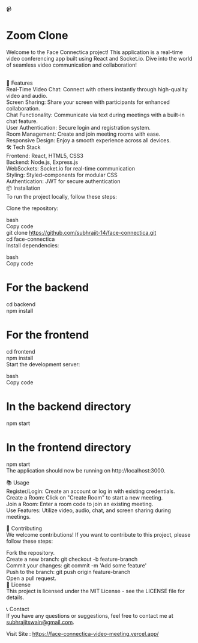 📹 <h1>Zoom Clone</h1>
Welcome to the Face Connectica project! This application is a real-time video conferencing app built using React and Socket.io. Dive into the world of seamless video communication and collaboration! <br><br>

🚀 Features<br>
Real-Time Video Chat: Connect with others instantly through high-quality video and audio.<br>
Screen Sharing: Share your screen with participants for enhanced collaboration.<br>
Chat Functionality: Communicate via text during meetings with a built-in chat feature.<br>
User Authentication: Secure login and registration system.<br>
Room Management: Create and join meeting rooms with ease.<br>
Responsive Design: Enjoy a smooth experience across all devices.<br>
🛠️ Tech Stack<br>
Frontend: React, HTML5, CSS3<br>
Backend: Node.js, Express.js<br>
WebSockets: Socket.io for real-time communication<br>
Styling: Styled-components for modular CSS<br>
Authentication: JWT for secure authentication<br>
📦 Installation<br>
To run the project locally, follow these steps:

Clone the repository:<br>

bash<br>
Copy code<br>
git clone https://github.com/subhrajit-14/face-connectica.git<br>
cd face-connectica<br>
Install dependencies:<br>

bash<br>
Copy code<br>
# For the backend<br>
cd backend<br>
npm install

# For the frontend <br>
cd frontend<br>
npm install<br>
Start the development server:<br>

bash<br>
Copy code<br>
# In the backend directory<br>
npm start<br>

# In the frontend directory<br>
npm start<br>
The application should now be running on http://localhost:3000.<br>

📚 Usage<br>
Register/Login: Create an account or log in with existing credentials.<br>
Create a Room: Click on "Create Room" to start a new meeting.<br>
Join a Room: Enter a room code to join an existing meeting.<br>
Use Features: Utilize video, audio, chat, and screen sharing during meetings.<br>

🤝 Contributing<br>
We welcome contributions! If you want to contribute to this project, please follow these steps:<br>

Fork the repository.<br>
Create a new branch: git checkout -b feature-branch<br>
Commit your changes: git commit -m 'Add some feature'<br>
Push to the branch: git push origin feature-branch<br>
Open a pull request.<br>
📜 License<br>
This project is licensed under the MIT License - see the LICENSE file for details.<br>

📞 Contact<br>
If you have any questions or suggestions, feel free to contact me at subhrajitswain@gmail.com.<br>

Visit Site : https://face-connectica-video-meeting.vercel.app/

